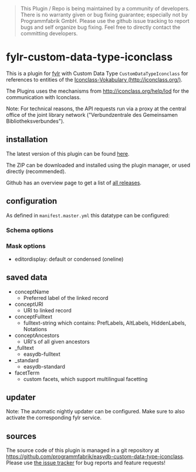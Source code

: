 > This Plugin / Repo is being maintained by a community of developers.
There is no warranty given or bug fixing guarantee; especially not by
Programmfabrik GmbH. Please use the github issue tracking to report bugs
and self organize bug fixing. Feel free to directly contact the committing
developers.

# fylr-custom-data-type-iconclass

This is a plugin for [fylr](https://docs.fylr.io/) with Custom Data Type `CustomDataTypeIconclass` for references to entities of the [Iconclass-Vokabulary (http://iconclass.org/)](http://iconclass.org/).

The Plugins uses the mechanisms from <http://iconclass.org/help/lod> for the communication with Iconclass.

Note: For technical reasons, the API requests run via a proxy at the central office of the joint library network ("Verbundzentrale des Gemeinsamen Bibliotheksverbundes").

## installation

The latest version of this plugin can be found [here](https://github.com/programmfabrik/fylr-plugin-custom-data-type-iconclass/releases/latest/download/customDataTypeIconclass.zip).

The ZIP can be downloaded and installed using the plugin manager, or used directly (recommended).

Github has an overview page to get a list of [all releases](https://github.com/programmfabrik/fylr-plugin-custom-data-type-iconclass/releases/).



## configuration

As defined in `manifest.master.yml` this datatype can be configured:

### Schema options

### Mask options
* editordisplay: default or condensed (oneline)

## saved data
* conceptName
    * Preferred label of the linked record
* conceptURI
    * URI to linked record
* conceptFulltext
    * fulltext-string which contains: PrefLabels, AltLabels, HiddenLabels, Notations
* conceptAncestors
    * URI's of all given ancestors
* _fulltext
    * easydb-fulltext
* _standard
    * easydb-standard
* facetTerm
    * custom facets, which support multilingual facetting

## updater

Note: The automatic nightly updater can be configured. Make sure to also activate the corresponding fylr service.


## sources

The source code of this plugin is managed in a git repository at <https://github.com/programmfabrik/easydb-custom-data-type-iconclass>. Please use [the issue tracker](https://github.com/programmfabrik/easydb-custom-data-type-iconclass/issues) for bug reports and feature requests!
